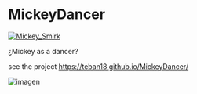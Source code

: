 # MickeyDancer

[![Mickey_Smirk](https://cdn3.emoji.gg/emojis/3777-mickey-smirk.png)](https://emoji.gg/emoji/3777-mickey-smirk)

¿Mickey as a dancer?

see the project 
https://teban18.github.io/MickeyDancer/

![imagen](https://user-images.githubusercontent.com/44687875/211860098-779ed484-d665-43e5-aff2-478a1a373f59.png)

